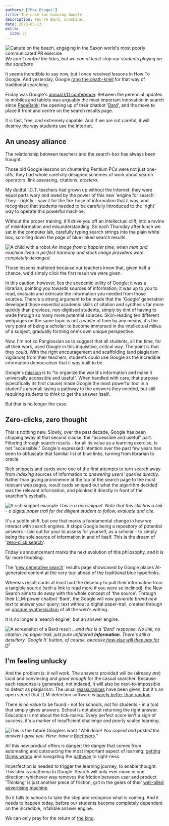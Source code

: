 ```yaml
---
authors: ["Max Bruges"]
title: The case for banning Google
description: You're Bard, sunshine.
date: 2023-05-13
extra:
  icon: 🚫
---
```


![Canute on the beach, engaging in the Saxon world's most poorly communicated PR exercise](/images/canute.webp "Canute on the beach, engaging in the Saxon world's most poorly communicated PR exercise")
*We can't control the tides, but we can at least stop our students playing on the sandbars*

It seems incredible to say now, but I once received lessons in How To Google. And yesterday, Google [rang the death-knell](https://www.theverge.com/2023/5/10/23717120/google-search-ai-results-generated-experience-io) for that way of traditional searching.

Friday was Google's [annual I/O conference](https://io.google/). Between the perennial updates to mobiles and tablets was arguably the most important innovation in search since [PageRank](https://en.wikipedia.org/wiki/PageRank): the opening up of their chatbot '[Bard](https://bard.google.com/)', and the move to place it front and centre on the search results page.

It is fast, free, and extremely capable. And if we are not careful, it will destroy the way students use the Internet.

## An uneasy alliance

The relationship between teachers and the search-box has always been fraught.

Those old Google lessons on chuntering Pentium PCs were not just one-offs, they had whole carefully designed schemes of work about search operators, link assessing, citations, *etcetera*.

My dutiful I.C.T. teachers had grown up without the Internet: they were equal parts wary and awed by the power of this new 'engine for search'. They - rightly - saw it for the fire-hose of information that it was, and recognised that students needed to be carefully introduced to the 'right' way to operate this powerful machine.

Without the proper training, it'll drive you off an intellectual cliff, into a ravine of misinformation and misunderstanding. So each Thursday after lunch we sat in the computer lab, carefully typing search strings into the plain white box, scrolling down the page of blue linked search results.

![A child with a robot](/images/child-and-robot.webp "A child with a robot")
*An image from a happier time, when man and machine lived in perfect harmony and stock image providers were completely deranged.*

Those lessons mattered because our teachers knew that, given half a chance, we'd simply click the first result we were given.

In this caution, however, lies the academic utility of Google: it was a librarian, pointing you towards sources of information; it was up to *you* to read, evaluate and extricate the information you needed from those sources. There's a strong argument to be made that the 'Google' generation developed those essential academic skills of citation and synthesis far more quickly than previous, non-digitised students, simply by dint of having to wade through so many more potential sources. Skim-reading ten different webpages on the same topic is not a waste of time by any means, it's the very point of being a scholar: to become immersed in the intellectual milieu of a subject, gradually forming one's own unique perspective.

Now, I'm not _so_ Panglossian as to suggest that all students, all the time, for all their work, used Google in this inquisitive, critical way. The point is that they *could*. With the right encouragement and scaffolding (and plagiarism vigilance) from their teachers, students could use Google as the incredible information democratiser that it was built to be.

Google's [mission](https://www.google.com/search/howsearchworks/our-approach/#:~:text=Google's%20mission%20is%20to%20organize,a%20wide%20variety%20of%20sources.) is to "to organize the world's information and make it universally accessible and useful".  When handled with care, that purpose (specifically its first clause) made Google the most powerful tool in a student's arsenal: laying a pathway to the answers they needed, but still requiring students to *think* to get the answer itself.

But that is no longer the case.

## Zero-clicks, zero thought

This is nothing new. Slowly, over the past decade, Google has been chipping away at that second clause: the "accessible and useful" part. Filtering through search results - for all its value as a learning exercise, is not "accessible." Google's expressed intention over the past few years has been to obfuscate that familiar list of blue links, turning from librarian to oracle.

[Rich snippets and cards](https://developers.google.com/search/blog/2016/05/introducing-rich-cards) were one of the first attempts to turn search away from *indexing* sources of information to *answering users' queries directly*. Rather than giving prominence at the top of the search page to the most relevant web pages, result cards snipped out what the algorithm decided was the relevant information, and plonked it directly in front of the searcher's eyeballs.

![A rich snippet example](/images/macbeth-snippet.webp)
*This is a rich snippet. Note that this still has a link - a digital paper trail for the diligent student to follow, evaluate and cite.*

It's a subtle shift, but one that marks a fundamental change in how we interact with search engines.  It stops Google being a repository of potential answers - laid out for your to assess for yourself, as a scholar - to simply being the sole source of information in and of itself.  This is the dream of '[zero-click search](https://www.searchenginejournal.com/google-and-the-rise-of-zero-click-searches-what-does-it-mean-for-your-business-podcast/474281/)'.

Friday's announcement marks the next evolution of this philosophy, and it is far more troubling.

The '[new generative search](https://www.theverge.com/2023/5/10/23717120/google-search-ai-results-generated-experience-io)' results page showcased by Google places AI-generated content at the very top: ahead of the traditional blue hyperlinks.

Whereas result cards at least had the decency to pull their information from a tangible source (with a link to read more if you were so inclined), the New Search aims to do away with the whole concept of 'the source'.  Through their LLM-power chatbot 'Bard', the Google will now *generate brand new text* to answer your query; text without a digital paper-trail, created through an [opaque synthesisation](https://en.wikipedia.org/wiki/Large_language_model) of all the web's writing.

It is no longer a 'search engine', but an answer engine.

![A screenshot of a Bard result](/images/bard-screenshot.webp)
*…and this is a 'Bard' response. No link, no citation, no paper trail: just pure unfiltered **Information**. There's still a desultory 'Google It' button, of course, because[ how else will they pay for it](https://www.theregister.com/2023/04/21/google_bard_ai/)?*

## I'm feeling unlucky

And the problem is: *it will work.* The answers provided will be (already *are*) lucid and convincing and *good enough* for the casual searcher. Because each response is generated, not indexed, it will also be next-to-impossible to detect as plagiarism. The usual [reassurances](https://www.seroundtable.com/google-ai-plagiarized-content-34495.html) have been given, but it's an open secret that LLM-detection software is [barely better than random](https://www.washingtonpost.com/technology/2023/04/01/chatgpt-cheating-detection-turnitin/).

There is no value to be found - not for schools, not for students - in a tool that simply gives answers. School is not about returning the right answer. Education is not about the tick-marks. Every perfect score isn't a sign of success, it's a marker of insufficient challenge and poorly scaled learning.

![This is the future Googlers want](/images/robot-friend.webp)
*"Well done! You copied and pasted the answer I gave you. Here: have a [Bachelors](https://www.themoscowtimes.com/2023/02/02/russian-student-allowed-to-keep-diploma-for-chatgpt-written-thesis-a80125)."*

All this new product offers is danger; the danger that comes from automating and outsourcing the most important aspect of learning: [getting things wrong](/blog/Trial-by-Error) and navigating the [pathway](/experiments/codefixer.html) to right-ness.

Imperfection is needed to trigger the learning journey, to enable thought. This idea is anathema to Google. Search will only ever move in one direction: whichever way removes the friction between user and product. 'Thinking' is just another piece of friction, grit in the gears of their [well-oiled advertising machine](https://www.wsj.com/articles/alphabet-google-googl-q4-earnings-report-2022-11675306621).

So it falls to schools to take the step and recognise what is coming. And it needs to happen today, before our students become completely dependent on the incredible, infallible answer engine.

We can only pray for the return of [the king](https://www.webdesignmuseum.org/gallery/ask-jeeves-2000).
